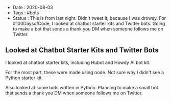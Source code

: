 - Date : 2020-08-03
- Tags : #bots
- Status : This is from last night. Didn't tweet it, because I was drowsy. For #100DaysofCode, I looked at chatbot starter kits and Twitter bots. Going to make a bot that sends a thank you DM when someone follows me on Twitter. 

## Looked at Chatbot Starter Kits and Twitter Bots

I looked at chatbot starter kits, including Hubot and Howdy AI bot kit. 

For the most part, these were made using node. Not sure why I didn't see a Python starter kit.

Also looked at some bots written in Python. Planning to make a small bot that sends a thank you DM when someone follows me on Twitter.
